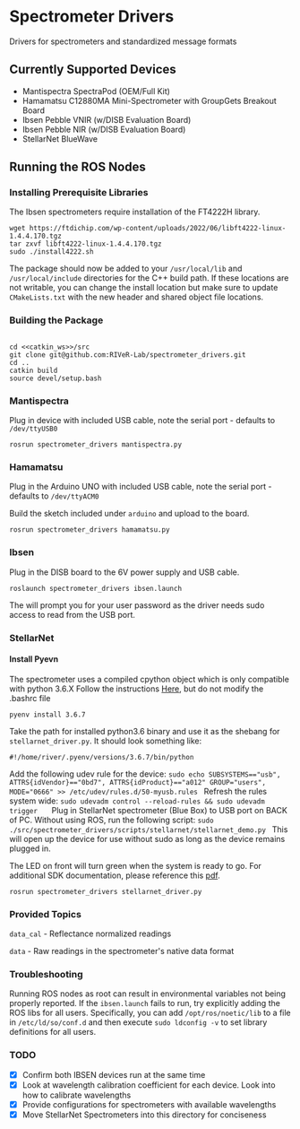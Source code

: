 # Spectrometer Drivers

Drivers for spectrometers and standardized message formats

## Currently Supported Devices

- Mantispectra SpectraPod (OEM/Full Kit)
- Hamamatsu C12880MA Mini-Spectrometer with GroupGets Breakout Board
- Ibsen Pebble VNIR (w/DISB Evaluation Board)
- Ibsen Pebble NIR (w/DISB Evaluation Board)
- StellarNet BlueWave

## Running the ROS Nodes

### Installing Prerequisite Libraries
The Ibsen spectrometers require installation of the FT4222H library.
```
wget https://ftdichip.com/wp-content/uploads/2022/06/libft4222-linux-1.4.4.170.tgz
tar zxvf libft4222-linux-1.4.4.170.tgz
sudo ./install4222.sh
```
The package should now be added to your `/usr/local/lib` and `/usr/local/include` directories for the C++ build path. If these locations are not writable, you can change the install location but make sure to update `CMakeLists.txt` with the new header and shared object file locations.

### Building the Package
```

cd <<catkin_ws>>/src
git clone git@github.com:RIVeR-Lab/spectrometer_drivers.git
cd ..
catkin build
source devel/setup.bash
```

### Mantispectra

Plug in device with included USB cable, note the serial port - defaults to `/dev/ttyUSB0`

`rosrun spectrometer_drivers mantispectra.py`


### Hamamatsu

Plug in the Arduino UNO with included USB cable, note the serial port - defaults to `/dev/ttyACM0`

Build the sketch included under `arduino` and upload to the board.

`rosrun spectrometer_drivers hamamatsu.py`

### Ibsen
Plug in the DISB board to the 6V power supply and USB cable. 

`roslaunch spectrometer_drivers ibsen.launch`

The will prompt you for your user password as the driver needs sudo access to read from the USB port.

### StellarNet
#### Install Pyevn
The spectrometer uses a compiled cpython object which is only compatible with python 3.6.X
Follow the instructions [Here](https://github.com/pyenv/pyenv), but do not modify the .bashrc file
```
pyenv install 3.6.7
```
Take the path for installed python3.6 binary and use it as the shebang for `stellarnet_driver.py`. It should look something like:
```
#!/home/river/.pyenv/versions/3.6.7/bin/python
```
Add the following udev rule for the device:
`sudo echo SUBSYSTEMS=="usb", ATTRS{idVendor}=="0bd7", ATTRS{idProduct}=="a012" GROUP="users", MODE="0666" >> /etc/udev/rules.d/50-myusb.rules `
Refresh the rules system wide:
`sudo udevadm control --reload-rules && sudo udevadm trigger   `
Plug in StellarNet spectrometer (Blue Box) to USB port on BACK of PC. Without using ROS, run the following script:
`sudo ./src/spectrometer_drivers/scripts/stellarnet/stellarnet_demo.py ` This will open up the device for use without sudo as long as the device remains plugged in.

The LED on front will turn green when the system is ready to go. For additional SDK documentation, please reference this [pdf](https://www.stellarnet.us/wp-content/uploads/stellarnet_driver3-Documentation_v1.1.pdf).

`rosrun spectrometer_drivers stellarnet_driver.py`
### Provided Topics

`data_cal` - Reflectance normalized readings

`data` - Raw readings in the spectrometer's native data format

### Troubleshooting

Running ROS nodes as root can result in environmental variables not being properly reported. If the `ibsen.launch` fails to run, try explicitly adding the ROS libs for all users. Specifically, you can add `/opt/ros/noetic/lib` to a file in `/etc/ld/so/conf.d` and then execute `sudo ldconfig -v` to set library definitions for all users.

### TODO

- [X] Confirm both IBSEN devices run at the same time
- [X] Look at wavelength calibration coefficient for each device. Look into how to calibrate wavelengths
- [X] Provide configurations for spectrometers with available wavelengths
- [X] Move StellarNet Spectrometers into this directory for conciseness